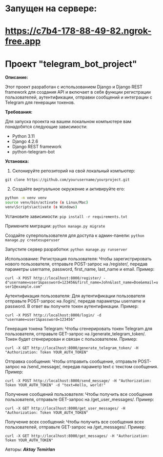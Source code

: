 # Запущен на сервере: 
# https://c7b4-178-88-49-82.ngrok-free.app

# Проект "telegram_bot_project"

**Описание:**

Этот проект разработан с использованием Django и Django REST framework для создания API и включает в себя функции регистрации пользователей, аутентификации, отправки сообщений и интеграции с Telegram для генерации токенов.

**Требования:**

Для запуска проекта на вашем локальном компьютере вам понадобятся следующие зависимости:

- Python 3.11
- Django 4.2.6
- Django REST framework
- python-telegram-bot

**Установка:**

1. Склонируйте репозиторий на свой локальный компьютер:

```git clone https://github.com/yourusername/yourproject.git```

2. Создайте виртуальное окружение и активируйте его:

```bash
python -m venv venv
source venv/bin/activate (в Linux/Mac)
venv\Scripts\activate (в Windows)
```
Установите зависимости:
```pip install -r requirements.txt```

Примените миграции:
```python manage.py migrate```

Создайте суперпользователя для доступа к админ-панели:
```python manage.py createsuperuser```

Запустите сервер разработки:
```python manage.py runserver```

Использование:
Регистрация пользователя:
Чтобы зарегистрировать нового пользователя, отправьте POST-запрос на /register/, передав параметры username, password, first_name, last_name и email. Пример:

```curl -X POST http://localhost:8000/register/ -d"username=user1&password=123456&first_name=John&last_name=Doe&email=user1@example.com"```

Аутентификация пользователя:
Для аутентификации пользователя отправьте POST-запрос на /login/, передав параметры username и password. В ответ вы получите токен аутентификации. Пример:

```curl -X POST http://localhost:8000/login/ -d "username=user1&password=123456"```

Генерация токена Telegram:
Чтобы сгенерировать токен Telegram для пользователя, отправьте GET-запрос на /generate_telegram_token/. Токен будет сгенерирован и связан с пользователем. Пример:

```curl -X GET http://localhost:8000/generate_telegram_token/ -H "Authorization: Token YOUR_AUTH_TOKEN"```

Отправка сообщения:
Чтобы отправить сообщение, отправьте POST-запрос на /send_message/, передав параметр text с текстом сообщения. Пример:

```curl -X POST http://localhost:8000/send_message/ -H "Authorization: Token YOUR_AUTH_TOKEN" -d "text=Hello, world!"```

Получение сообщений пользователя:
Чтобы получить все сообщения пользователя, отправьте GET-запрос на /get_user_messages/. Пример:

```curl -X GET http://localhost:8000/get_user_messages/ -H "Authorization: Token YOUR_AUTH_TOKEN"```

Получение всех сообщений:
Чтобы получить все сообщения всех пользователей, отправьте GET-запрос на /get_messages/. Пример:

```curl -X GET http://localhost:8000/get_messages/ -H "Authorization: Token YOUR_AUTH_TOKEN"```

Авторы:
***Aktay Temirlan***
